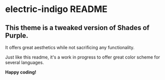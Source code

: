 # electric-indigo README

## This theme is a tweaked version of Shades of Purple.
It offers great aesthetics while not sacrificing any functionality.

Just like this readme, it's a work in progress to offer great color scheme for several languages.

**Happy coding!**
